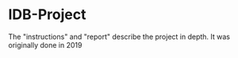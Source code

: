 # IDB-Project

The "instructions" and "report" describe the project in depth. It was originally done in 2019
